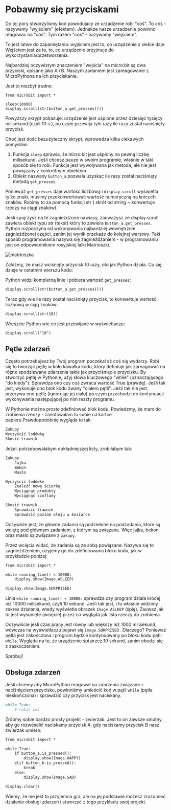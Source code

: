 # Pobawmy się przyciskami

Do tej pory stworzylismy kod powodujacy ze urzadzenie robi "coś". To coś - nazywamy "wyjściem" (efektem). Jednakze nasze urzadzenie powinno reagowac na "coś". Tym razem "coś" - nazywamy "wejściem".

To jest latwe do zapamiętania: wyjściem jest to, co urządzenie z siebie daje. Wejściem jest za to, to, co urządzenie przyjmuje do wykorzystania/przetworzenia.

Najbardziej oczywistym znaczeniem "wejścia" na micro:bit są dwa przyciski, opisane jako A i B. Naszym zadaniem jest zareagowanie z MicroPythona na ich przyciskanie.

Jest to niezbyt trudne:

```markdawn
from microbit import *

sleep(10000)
display.scroll(str(button_a.get_presses()))
```

Powyższy skrypt pokazuje: urządzenie jest uśpione przez dziesięć tysięcy milisekund (czyli 10 s.), po czym przewija tyle razy ile razy został naciśnięty przycisk.

Choć jest dość bezużyteczny skrypt, wprowadza kilka ciekawych pomysłów:

1. Funkcja `sleep` sprawia, że micro:bit jest uśpiony na pewną liczbę milisekund. Jeśli chcesz pauze w swoim programie, właśnie w taki sposób się to robi. Funkcja jest wywoływana jak metoda, ale nie jest powiązany z konkretnym obiektem.
1. Obiekt nazwany `button_a` pozwala uzyskać ile razy został naciśnięty metodą `get_presses`.

Ponieważ `get_presses` daje wartość liczbową i `display.scroll` wyświetla tylko znaki, musimy przekonwertować wartość numeryczną na łańcuch znaków. Robimy to za pomocą funkcji str ( skrót od string ~ konwertuje rzeczy na ciągi znaków).

Jeśli spojrzysz na te zagnieżdzone nawiasy, zauważysz ze display.scroll zawiera obiekt typu str (tekst) który to zawiera `button_a.get_presses`.
Python rozpoczyna od wykonywania najbardziej wewnętrznie zagnieżdżonej części, zanim jej wynik przekaże do kolejnej warstwy.
Taki sposób programowania nazywa się zagnieżdżaniem - w programowaniu jest on odpowiednikiem rosyjskiej lalki Matrioszki.

![matrioszka][matrioszka]

[matrioszka]: https://github.com/plpug/Microbit/raw/master/chapter06/img/1.jpg "matrioszka"

Załóżmy, że masz wciśnięty przycisk 10 razy, oto jak Python działa. Co się dzieje w ostatnim wierszu kodu:

Python widzi kompletną linie i pobiera wartość `get_presses`:

```markdown
display.scroll(str(button_a.get_presses()))
```

Teraz gdy wie ile razy został naciśnięty przycisk, to konwertuje wartość liczbową w ciąg znaków:

``` markdown
display.scroll(str(10))
```
Wreszcie Python wie co jest przewijane w wyświetlaczu:

```markdown
display.scroll("10")
```

## Pętle zdarzeń

Często potrzebujesz by Twój program poczekał aż coś się wydarzy. Robi się to tworząc pętlę w koło kawałka kodu, który definiuje jak zareagować na różne spodziewane zdarzenia takie jak przyciśnięcie przycisku.
By stworzyć pętlę w Pythonie, użyj słowa kluczowego "while" (oznaczającego "do kiedy"). Sprawdza ono czy coś zwraca wartość True (prawdę).
Jeśli tak jest, wykonuje ono blok kodu zwany "ciałem pętli". Jeśli tak nie jest, przerywa ono pętlę (ignorując jej ciało) po czym przechodzi do kontynuacji wykonywania następującej po nim reszty programu.

W Pythonie można prosto zdefiniować blok kodu. Powiedzmy, że mam do zrobienia rzeczy - zanotowałam to sobie na kartce papieru.Prawdopodobnie wygląda to tak:

```markdown
Zakupy
Wyczyścić lodówkę
Skosić trawnik
```

Jeżeli potrzebowałabym dokładniejszej listy, zrobiłabym tak:

```markdown
Zakupy
	Jajka
	Bekon
	Masło

Wyczyścić lodówke
	Znaleźć nową ścierkę
	Wyciągnąć produkty
	Wyciągnąć szuflady

Skosić trawnik
	Sprawdzić trawnik
	Sprawdzić poziom oleju w kosiarce
```

Oczywiste jest, że główne zadania są podzielone na podzadania, które są wciętę pod głównym zadaniem, z którym są związane. Więc jajka, bekon oraz masło są związane z `zakupy`.

Przez wcięcia widać, że zadania są ze sobą powiązane. Nazywa się to zagnieżdżeniem, użyjemy go do zdefiniowania bloku kodu, jak w przykładzie poniżej:

```markdown
from microbit import *

while running_time() < 10000:
    display.show(Image.ASLEEP)

display.show(Image.SURPRISED)
```
Linia `while running_time() < 10000:` sprawdza czy program działa krócej niż 10000 milisekund, czyli 10 sekund. Jeśli tak jest, i tu właśnie widzimy zakres działania, wtedy wyświetla obrazek `Image.ASLEEP` (śpię). Zauważ jak to jest wysunięte (wcięcie) przez co wygląda jak lista rzeczy do zrobienia.

Oczywiście jeśli czas pracy jest równy lub większy niż 1000 milisekund, wówczas na wyświetlaczu pojawi się `Image.SURPRISED.` Dlaczego? Ponieważ pętla jest zakończona
i program będzie kontynuowany po bloku kodu pętli `while`. Wygląda na to, że urządzenie śpi przez 10 sekund, zanim obudzi się z zaskoczeniem.

Spróbuj!

## Obsługa zdarzeń

Jeśli chcemy aby MicroPython reagował na zdarzenia związane z naciśnięciem przycisku, powinniśmy umieścić kod w pętli `while` (pętla nieskończona) i sprawdzić
czy przycisk jest naciskany.

```markdown
while True:
    # robić coś
```
Zróbmy sobie bardzo prosty projekt - zwierzak. Jest to on zawsze smutny, aby go rozweselić naciskamy przycisk A, gdy naciskamy przycisk B nasz zwierzak umiera:

```markdown
from microbit import *

while True:
    if button_a.is_pressed():
        display.show(Image.HAPPY)
    elif button_b.is_pressed():
        break
    else:
        display.show(Image.SAD)

display.clear()

```

Wiemy, że nie jest to przyjemna gra, ale na jej podstawie możesz zrozumieć działanie obsługi zdarzeń i stworzyć z tego przykładu swój projekt.
